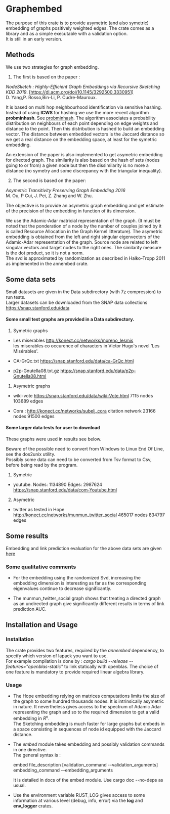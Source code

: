 # Graphembed

The purpose of this crate is to provide asymetric (and also symetric) embedding of graphs positively weighted edges.
The crate comes as a library and as a simple executable with a validation option.  
It is still in an early version.
## Methods

We use two strategies for graph embedding.
1. The first is based on the paper : 

*NodeSketch : Highly-Efficient Graph Embeddings via Recursive Sketching KDD 2019*.  [https://dl.acm.org/doi/10.1145/3292500.3330951]  
    D. Yang,P. Rosso,Bin-Li, P. Cudre-Mauroux. 

It is based on multi hop neighbourhood identification via sensitive hashing.   
Instead of using **ICWS** for hashing we use the more recent algorithm **probminhash**. See [probminhash](https://arxiv.org/abs/1911.00675).
The algorithm associates a probability distribution on neighbours of each point depending on edge weights and distance to the point.
Then this distribution is hashed to build an embedding vector. The distance between embedded vectors is the Jaccard distance so we get
a real distance on the embedding space, at least for the symetric embedding.  

An extension of the paper is also implemented to get asymetric embedding for directed graph. The similarity is also based on the hash of sets (nodes going to or from) a given node but then the dissimilarity is no more a distance (no symetry and some discrepancy with the triangular inequality).

2. The second is based on the paper:
   
*Asymetric Transitivity Preserving Graph Embedding 2016*  
    M. Ou, P Cui, J. Pei, Z. Zhang and W. Zhu.

The objective is to provide an asymetric graph embedding and get estimate of the precision of the embedding in function of its dimension.  

We use the Adamic-Adar matricial representation of the graph. (It must be noted that the ponderation of a node by the number of couples joined by it is called Resource Allocation in the Graph Kernel litterature).
The asymetric embedding is obtained from the left and right singular eigenvectors of the Adamic-Adar representation of the graph.
Source node are related to left singular vectors and target nodes to the right ones. The similarity measure is the dot product, so it is not a norm.  
The svd is approximated by randomization as described in Halko-Tropp 2011 as implemented in the annembed crate.




## Some data sets



Small datasets are given in the Data subdirectory (with 7z compression) to run tests.  
Larger datasets can be downloaded from the SNAP data collections <https://snap.stanford.edu/data>



#### Some small test graphs are provided in a Data subdirectory.


1. Symetric graphs 

* Les miserables  <http://konect.cc/networks/moreno_lesmis>   
    les miserables  co occurence of characters in Victor Hugo's novel 'Les Misérables'.

* CA-GrQc.txt       <https://snap.stanford.edu/data/ca-GrQc.html>

*   p2p-Gnutella08.txt.gz   <https://snap.stanford.edu/data/p2p-Gnutella08.html>

1. Asymetric graphs
   
*   wiki-vote               <https://snap.stanford.edu/data/wiki-Vote.html>
        7115 nodes 103689 edges
   
*   Cora : <http://konect.cc/networks/subelj_cora>
        citation network 23166 nodes 91500 edges

#### Some larger data tests for user to download

These graphs were used in results see below.

Beware of the possible need to convert from Windows to Linux End Of Line, see the dos2unix utility.  
Possibly some data can need to be converted from Tsv format to Csv, before being read by the program. 

1. Symetric 

* youtube.  Nodes: 1134890 Edges: 2987624 <https://snap.stanford.edu/data/com-Youtube.html>

2. Asymetric
   
* twitter as tested in Hope  <http://konect.cc/networks/munmun_twitter_social>
        465017 nodes 834797 edges


## Some results

Embedding and link prediction evaluation for the above data sets are given [here](./resultats.md)

### Some qualitative comments

* For the embedding using the randomized Svd, increasing the embedding dimension is interesting as far as the corresponding eigenvalues continue to decrease significantly.

* The munmun_twitter_social graph shows that treating a directed graph as an undirected graph give significantly different results in terms of link prediction AUC. 
## Installation and Usage

### Installation

The crate provides two features, required by the *annembed* dependency, to specify which version of lapack you want to use.  
For example compilation is done by :
*cargo build --release --features="openblas-static"* to link statically with openblas.
The choice of one feature is mandatory to provide required linear algebra library.
### Usage

* The Hope embedding relying on matrices computations limits the size of the graph to some hundred thousands nodes.
It is intrinsically asymetric in nature. It nevertheless gives access to the spectrum of Adamic Adar representing the graph and
so to the required dimension to get a valid embedding in $R^{n}$.  
The Sketching embedding is much faster for large graphs but embeds in a space consisting in sequences of node id equipped with the Jaccard distance.

* The *embed* module takes embedding and possibly validation commands in one directive.  
The general syntax is :

    embed file_description [validation_command --validation_arguments] embedding_command --embedding_arguments

    It is detailed in docs of the embed module. Use cargo doc --no-deps as usual.

* Use the environment variable RUST_LOG gives access to some information at various level (debug, info, error)  via the **log** and **env_logger** crates.